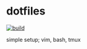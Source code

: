 dotfiles
========

[![build](https://ci.quan.io/api/badges/djquan/dotfiles/status.svg)](https://ci.quan.io/djquan/dotfiles)

simple setup; vim, bash, tmux
